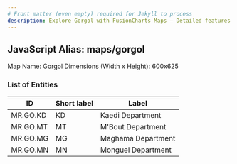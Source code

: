 ```yaml
---
# Front matter (even empty) required for Jekyll to process
description: Explore Gorgol with FusionCharts Maps – Detailed features for seamless integration. Try now & enhance your data visualization today! 
---
```


## JavaScript Alias: maps/gorgol

Map Name: Gorgol
Dimensions (Width x Height): 600x625

### List of Entities

| ID       | Short label | Label              |
| -------- | ----------- | ------------------ |
| MR.GO.KD | KD          | Kaedi Department   |
| MR.GO.MT | MT          | M'Bout Department  |
| MR.GO.MG | MG          | Maghama Department |
| MR.GO.MN | MN          | Monguel Department |
